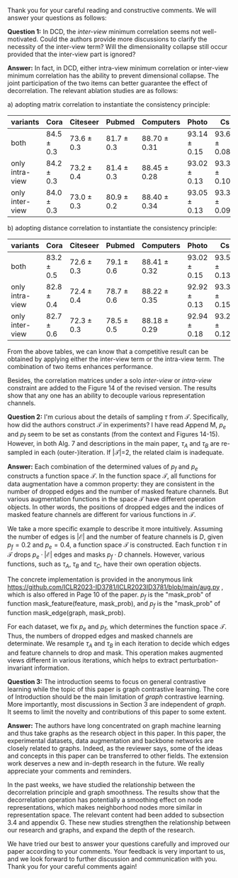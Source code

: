 Thank you for your careful reading and constructive comments. We will answer your questions as follows:

**Question 1:** In DCD, the *inter-view* minimum correlation seems not well-motivated. Could the authors provide more discussions to clarify the necessity of the inter-view term? Will the dimensionality collapse still occur provided that the inter-view part is ignored?

**Answer:**  In fact, in DCD, either intra-view minimum correlation or inter-view minimum correlation has the ability to prevent dimensional collapse. The joint participation of the two items can better guarantee the effect of decorrelation. The relevant ablation studies are as follows:

a) adopting matrix correlation to instantiate the consistency principle:

| variants        | Cora           | Citeseer        | Pubmed         | Computers        | Photo            | Cs               | Physics          |
| --------------- | -------------- | --------------- | -------------- | ---------------- | ---------------- | ---------------- | ---------------- |
| both            | 84.5 $\pm$ 0.3 | 73.6  $\pm$ 0.3 | 81.7 $\pm$ 0.3 | 88.70 $\pm$ 0.31 | 93.14 $\pm$ 0.15 | 93.60 $\pm$ 0.08 | 95.42 $\pm$ 0.12 |
| only intra-view | 84.2 $\pm$ 0.3 | 73.2  $\pm$ 0.4 | 81.4 $\pm$ 0.3 | 88.45 $\pm$ 0.28 | 93.02 $\pm$ 0.13 | 93.36 $\pm$ 0.10 | 95.27 $\pm$ 0.14 |
| only inter-view | 84.0 $\pm$ 0.3 | 73.0  $\pm$ 0.3 | 80.9 $\pm$ 0.2 | 88.40 $\pm$ 0.34 | 93.05 $\pm$ 0.13 | 93.30 $\pm$ 0.09 | 95.24 $\pm$ 0.11 |

b) adopting distance correlation to instantiate the consistency principle:

| variants        | Cora           | Citeseer        | Pubmed         | Computers        | Photo            | Cs               | Physics          |
| --------------- | -------------- | --------------- | -------------- | ---------------- | ---------------- | ---------------- | ---------------- |
| both            | 83.2 $\pm$ 0.5 | 72.6  $\pm$ 0.3 | 79.1 $\pm$ 0.6 | 88.41 $\pm$ 0.32 | 93.02 $\pm$ 0.15 | 93.58 $\pm$ 0.13 | 95.34 $\pm$ 0.09 |
| only intra-view | 82.8 $\pm$ 0.4 | 72.4  $\pm$ 0.4 | 78.7 $\pm$ 0.6 | 88.22 $\pm$ 0.35 | 92.92 $\pm$ 0.13 | 93.34 $\pm$ 0.15 | 95.26 $\pm$ 0.08 |
| only inter-view | 82.7 $\pm$ 0.6 | 72.3  $\pm$ 0.3 | 78.5 $\pm$ 0.5 | 88.18 $\pm$ 0.29 | 92.94 $\pm$ 0.18 | 93.26 $\pm$ 0.12 | 95.25 $\pm$ 0.08 |

From the above tables, we can know that a competitive result can be obtained by applying either the inter-view term or the intra-view term. The combination of two items enhances performance.

Besides, the correlation matrices under a solo *inter-view* or *intra-view* constraint are added to the Figure 14 of the revised version. The results show that any one has an ability to decouple various representation channels.

**Question 2:** I'm curious about the details of sampling $\tau$ from $\mathcal{T}$. Specifically, how did the authors construct $\mathcal{T}$ in experiments? I have read Append M, $p_e$ and $p_f$ seem to be set as constants (from the context and Figures 14-15). However, in both Alg. 7 and descriptions in the main paper, $\tau_A$ and $\tau_B$ are re-sampled in each (outer-)iteration. If |$\mathcal{T}$|=2, the related claim is inadequate.

**Answer:**  Each combination of the determined values of $p_f$ and $p_e$ constructs a function space $\mathcal{T}$. In the function space $\mathcal{T}$, all functions for data augmentation have a common property: they are consistent in the number of dropped edges and the number of masked feature channels. But various augmentation functions in the space $\mathcal{T}$ have different operation objects. In other words, the positions of dropped edges and  the indices of masked feature channels are different for various functions in  $\mathcal{T}$. 

We take a more specific example to describe it more intuitively. Assuming the number of edges is $|\mathcal{E}|$ and the number of feature channels is $D$, given $p_f=0.2$ and $p_e=0.4$, a function space $\mathcal{T}$ is constructed. Each function $\tau$ in $\mathcal{T}$ drops $p_e \cdot |\mathcal{E}|$ edges and masks $p_f \cdot D$ channels. However, various functions, such as $\tau_A$, $\tau_B$ and $\tau_C$, have their own operation objects. 

The concrete implementation is provided in the anonymous link https://github.com/ICLR2023-ID3781/ICLR2023ID3781/blob/main/aug.py , which is also offered in Page 10 of the paper. $p_f$ is the "mask_prob" of function mask_feature(feature, mask_prob), and $p_f$ is the "mask_prob" of function mask_edge(graph, mask_prob).

For each dataset, we fix $p_e$ and $p_f$, which determines the function space $\mathcal{T}$. Thus, the numbers of dropped edges and masked channels are determinate. We resample $\tau_A$ and $\tau_B$ in each iteration to decide which edges and feature channels to drop and mask. This operation makes augmented views different in various iterations, which helps to extract perturbation-invariant information.



**Question 3:** The introduction seems to focus on general contrastive learning while the topic of this paper is graph contrastive learning. The core of Introduction should be the main limitation of *graph* contrastive learning. More importantly, most discussions in Section 3 are independent of *graph*. It seems to limit the novelty and contributions of this paper to some extent.

**Answer:**  The authors have long concentrated on graph machine learning and thus take graphs as the research object in this paper. In this paper, the experimental datasets, data augmentation and backbone networks are closely related to graphs. Indeed, as the reviewer says, some of the ideas and concepts in this paper can be transferred to other fields. The extension work deserves a new and in-depth research in the future. We really appreciate your comments and reminders.

In the past weeks, we have studied the relationship between the decorrelation principle and graph smoothness. The results show that the decorrelation operation has potentially a smoothing effect on node representations, which makes neighborhood nodes more similar in representation space. The relevant content had been added to subsection 3.4 and appendix G. These new studies strengthen the relationship between our research and graphs, and expand the depth of the research.



We have tried our best to answer your questions carefully and improved our paper according to your comments. Your feedback is very important to us, and we look forward to further discussion and communication with you. Thank you for your careful comments again!

